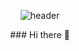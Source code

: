 <div align=center>

![header](https://capsule-render.vercel.app/api?type=slice&color=gradient&text=%20dddochi%20%20&height=200&fontSize=100)
 </div>
 <div align=center>
### Hi there 👋

<!--
**dddochi/dddochi** is a ✨ _special_ ✨ repository because its `README.md` (this file) appears on your GitHub profile.

Here are some ideas to get you started:

- 🔭 I’m currently working on ...
- 🌱 I’m currently learning ...
- 👯 I’m looking to collaborate on ...
- 🤔 I’m looking for help with ...
- 💬 Ask me about ...
- 📫 How to reach me: ...
- 😄 Pronouns: ...
- ⚡ Fun fact: ...
-->

